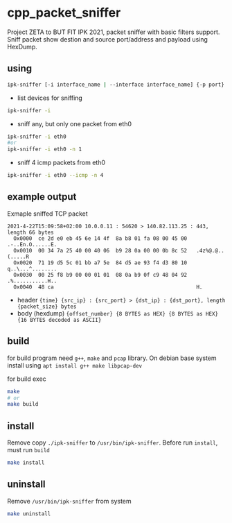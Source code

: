 # cpp_packet_sniffer
Project ZETA to BUT FIT IPK 2021, packet sniffer with basic filters support. Sniff packet show destion and source port/address and payload using HexDump.

## using

```sh
ipk-sniffer [-i interface_name | --interface interface_name] {-p ­­port} {[--tcp|-t] [--udp|-u] [--arp] [--icmp] } {-n num}
```

* list devices for sniffing
```sh
ipk-sniffer -i
```

* sniff any, but only one packet from eth0
```sh
ipk-sniffer -i eth0
#or 
ipk-sniffer -i eth0 -n 1
```

* sniff 4 icmp packets from eth0
```sh
ipk-sniffer -i eth0 --icmp -n 4
```

## example output

Exmaple sniffed TCP packet

```
2021-4-22T15:09:58+02:00 10.0.0.11 : 54620 > 140.82.113.25 : 443, length 66 bytes
  Ox0000  ce 2d e0 eb 45 6e 14 4f  8a b8 01 fa 08 00 45 00   .-..En.O......E.
  Ox0010  00 34 7a 25 40 00 40 06  b9 28 0a 00 00 0b 8c 52   .4z%@.@..(.....R
  Ox0020  71 19 d5 5c 01 bb a7 5e  84 d5 ae 93 f4 d3 80 10   q..\...^........
  Ox0030  00 25 f8 b9 00 00 01 01  08 0a b9 0f c9 48 04 92   .%...........H..
  Ox0040  48 ca                                              H.
```

* header `{time} {src_ip} : {src_port} > {dst_ip} : {dst_port}, length {packet_size} bytes`
* body (hexdump) `{offset_number} {8 BYTES as HEX} {8 BYTES as HEX} {16 BYTES decoded as ASCII}`

## build
for build program need `g++`, `make` and `pcap` library. On debian base system install using `apt install g++ make libpcap-dev`

for build exec

```sh
make
# or
make build 
```

## install

Remove copy `./ipk-sniffer` to `/usr/bin/ipk-sniffer`. Before run `install`, must run `build`

```sh
make install 
```

## uninstall

Remove `/usr/bin/ipk-sniffer` from system

```sh
make uninstall
```